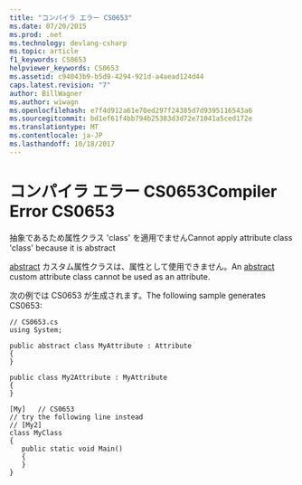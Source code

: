 ```yaml
---
title: "コンパイラ エラー CS0653"
ms.date: 07/20/2015
ms.prod: .net
ms.technology: devlang-csharp
ms.topic: article
f1_keywords: CS0653
helpviewer_keywords: CS0653
ms.assetid: c94043b9-b5d9-4294-921d-a4aead124d44
caps.latest.revision: "7"
author: BillWagner
ms.author: wiwagn
ms.openlocfilehash: e7f4d912a61e70ed297f24385d7d9395116543a6
ms.sourcegitcommit: bd1ef61f4bb794b25383d3d72e71041a5ced172e
ms.translationtype: MT
ms.contentlocale: ja-JP
ms.lasthandoff: 10/18/2017
---
```

# <a name="compiler-error-cs0653"></a><span data-ttu-id="eb4c2-102">コンパイラ エラー CS0653</span><span class="sxs-lookup"><span data-stu-id="eb4c2-102">Compiler Error CS0653</span></span>
<span data-ttu-id="eb4c2-103">抽象であるため属性クラス 'class' を適用でません</span><span class="sxs-lookup"><span data-stu-id="eb4c2-103">Cannot apply attribute class 'class' because it is abstract</span></span>  
  
 <span data-ttu-id="eb4c2-104">[abstract](../../csharp/language-reference/keywords/abstract.md) カスタム属性クラスは、属性として使用できません。</span><span class="sxs-lookup"><span data-stu-id="eb4c2-104">An [abstract](../../csharp/language-reference/keywords/abstract.md) custom attribute class cannot be used as an attribute.</span></span>  
  
 <span data-ttu-id="eb4c2-105">次の例では CS0653 が生成されます。</span><span class="sxs-lookup"><span data-stu-id="eb4c2-105">The following sample generates CS0653:</span></span>  
  
```  
// CS0653.cs  
using System;  
  
public abstract class MyAttribute : Attribute  
{  
}  
  
public class My2Attribute : MyAttribute  
{  
}  
  
[My]   // CS0653  
// try the following line instead  
// [My2]  
class MyClass  
{  
   public static void Main()  
   {  
   }  
}  
```
